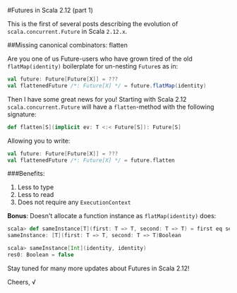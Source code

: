 #Futures in Scala 2.12 (part 1)

This is the first of several posts describing the evolution of `scala.concurrent.Future` in Scala `2.12.x`.

##Missing canonical combinators: flatten

Are you one of us Future-users who have grown tired of the old `flatMap(identity)` boilerplate for un-nesting `Future`s as in:

~~~scala
val future: Future[Future[X]] = ???
val flattenedFuture /*: Future[X] */ = future.flatMap(identity)
~~~

Then I have some great news for you!
Starting with Scala 2.12 `scala.concurrent.Future` will have a `flatten`-method with the following signature:

~~~scala
def flatten[S](implicit ev: T <:< Future[S]): Future[S]
~~~

Allowing you to write:

~~~scala
val future: Future[Future[X]] = ???
val flattenedFuture /*: Future[X] */ = future.flatten
~~~

###Benefits:

1. Less to type
2. Less to read
3. Does not require any `ExecutionContext`

**Bonus**: Doesn't allocate a function instance as `flatMap(identity)` does:

~~~scala
scala> def sameInstance[T](first: T => T, second: T => T) = first eq second
sameInstance: [T](first: T => T, second: T => T)Boolean

scala> sameInstance[Int](identity, identity)
res0: Boolean = false
~~~

Stay tuned for many more updates about Futures in Scala 2.12!

Cheers,
√
